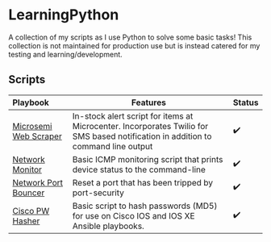 # LearningPython
A collection of my scripts as I use Python to solve some basic tasks! This collection is not maintained for production use but is instead catered for my testing and learning/development.

## Scripts

Playbook              | Features | Status
:-------------         | ------------- | -------------
[Microsemi Web Scraper](https://github.com/NetworkNick-io/Python-Projects/tree/main/MicroCenterWebScraper)        | In-stock alert script for items at Microcenter. Incorporates Twilio for SMS based notification in addition to command line output                | ✔️
[Network Monitor](https://github.com/NetworkNick-io/Python-Projects/tree/main/ICMPmonitor)                        | Basic ICMP monitoring script that prints device status to the command-line                                                                       | ✔️
[Network Port Bouncer](https://github.com/NetworkNick-US/LearningPython/blob/main/CiscoPortBouncer/bouncePort.py) | Reset a port that has been tripped by port-security  | ✔️
[Cisco PW Hasher](https://github.com/NetworkNick-US/PythonScripts/blob/main/Hash%20PWs%20for%20Cisco/setupPW.py) | Basic script to hash passwords (MD5) for use on Cisco IOS and IOS XE Ansible playbooks. | ✔️

